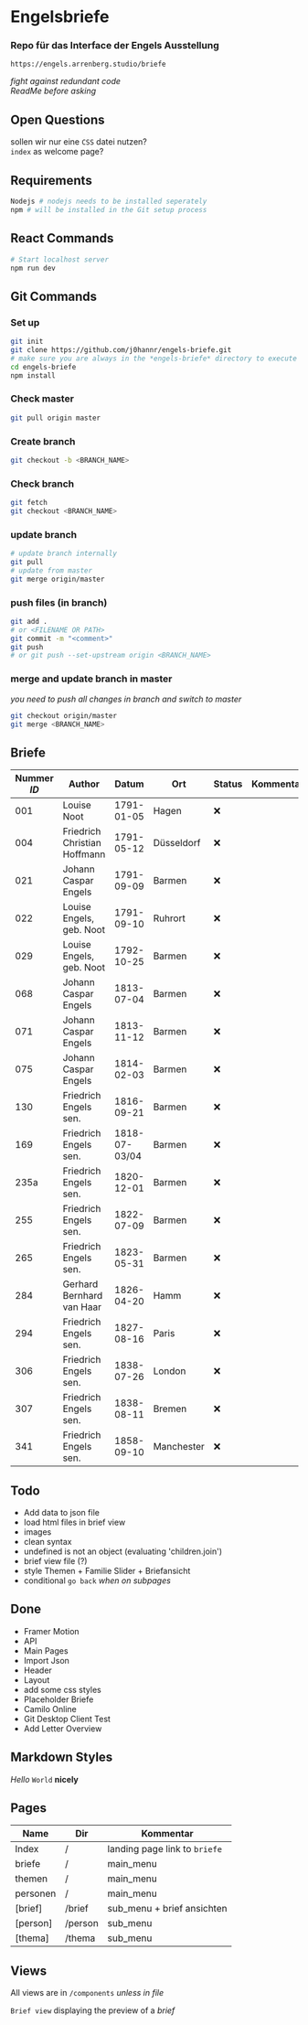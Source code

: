 # Engelsbriefe

### Repo für das Interface der Engels Ausstellung
`https://engels.arrenberg.studio/briefe`

*fight against redundant code* <br>
*ReadMe before asking*

## Open Questions 
sollen wir nur eine `CSS` datei nutzen? <br>
`index` as welcome page?

## Requirements
```bash
Nodejs # nodejs needs to be installed seperately 
npm # will be installed in the Git setup process
```

## React Commands
```bash
# Start localhost server
npm run dev
```

## Git Commands

### Set up 
```bash
git init
git clone https://github.com/j0hannr/engels-briefe.git
# make sure you are always in the *engels-briefe* directory to execute git and nodejs
cd engels-briefe
npm install
```
### Check master
```bash
git pull origin master
```
### Create branch
```bash
git checkout -b <BRANCH_NAME>
```
### Check branch
```bash
git fetch
git checkout <BRANCH_NAME>
```
### update branch
```bash
# update branch internally
git pull 
# update from master
git merge origin/master
```
### push files (in branch)
```bash
git add . 
# or <FILENAME OR PATH>
git commit -m "<comment>"
git push
# or git push --set-upstream origin <BRANCH_NAME> 
```
### merge and update branch in master
*you need to push all changes in branch and switch to master*
```bash
git checkout origin/master
git merge <BRANCH_NAME>
```


## Briefe

Nummer *ID* | Author | Datum | Ort | Status | Kommentar 
--- | --- | --- | --- | --- | ---
001 | Louise Noot | 1791-01-05 | Hagen | :x: | 
004 | Friedrich Christian Hoffmann | 1791-05-12 | Düsseldorf | :x: |
021 | Johann Caspar Engels | 1791-09-09| Barmen | :x: |
022 | Louise Engels, geb. Noot | 1791-09-10 | Ruhrort | :x: |
029 | Louise Engels, geb. Noot | 1792-10-25 | Barmen | :x: |
068 | Johann Caspar Engels | 1813-07-04 | Barmen | :x: |
071 | Johann Caspar Engels | 1813-11-12 | Barmen | :x: |
075 | Johann Caspar Engels | 1814-02-03 | Barmen | :x: |
130 | Friedrich Engels sen. | 1816-09-21 | Barmen | :x: |
169 | Friedrich Engels sen. | 1818-07-03/04 | Barmen | :x: |
235a | Friedrich Engels sen. | 1820-12-01 | Barmen | :x: |
255 | Friedrich Engels sen. | 1822-07-09 | Barmen | :x: |
265 | Friedrich Engels sen. | 1823-05-31 | Barmen | :x: |
284 | Gerhard Bernhard van Haar | 1826-04-20 | Hamm | :x: |
294 | Friedrich Engels sen. | 1827-08-16 | Paris | :x: |
306 | Friedrich Engels sen. | 1838-07-26 | London | :x: |
307 | Friedrich Engels sen. | 1838-08-11 | Bremen | :x: |
341 | Friedrich Engels sen. | 1858-09-10 | Manchester | :x: |



## Todo

* Add data to json file
* load html files in brief view
* images
* clean syntax
* undefined is not an object (evaluating 'children.join')
* brief view file (?)
* style Themen + Familie Slider + Briefansicht
* conditional `go back` *when on subpages*

## Done

* Framer Motion
* API
* Main Pages
* Import Json
* Header
* Layout
* add some css styles
* Placeholder Briefe
* Camilo Online
* Git Desktop Client Test
* Add Letter Overview


## Markdown Styles

*Hello* `World` **nicely**

## Pages

Name | Dir | Kommentar 
--- | --- | --- 
Index | / | landing page link to `briefe`
briefe | / | main_menu
themen | / | main_menu
personen | / | main_menu
[brief] | /brief | sub_menu + brief ansichten
[person] | /person | sub_menu
[thema] | /thema | sub_menu

## Views
All views are in `/components` *unless in file*

`Brief view`
displaying the preview of a *brief*